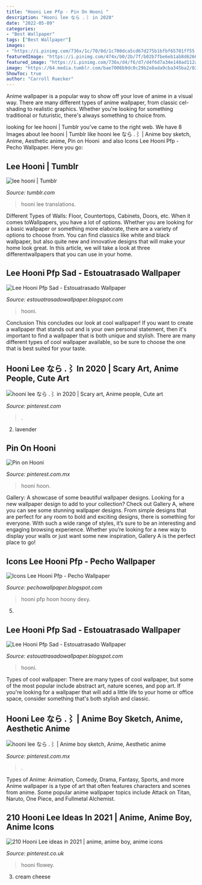 ```yaml
---
title: "Hooni Lee Pfp - Pin On Hooni ️"
description: "Hooni lee なら .⌇ in 2020"
date: "2022-05-09"
categories:
- "Best Wallpaper"
tags: ["Best Wallpaper"]
images:
- "https://i.pinimg.com/736x/1c/70/0d/1c700dca5cd67d275b1bfbf65701ff55.jpg"
featuredImage: "https://i.pinimg.com/474x/b0/2b/7f/b02b7fbe6eb1ab8d6266395cea60c88f.jpg"
featured_image: "https://i.pinimg.com/736x/d4/f6/d7/d4f6d7a34e148ad112a73ee4166295f9.jpg"
image: "https://64.media.tumblr.com/bae7006b9dc0c29b2e8ada9cba345ba2/02a0036eaa0cbd21-b6/s640x960/481b85a516ab5cac699d04ee0ffa68a1cbebfde6.jpg"
ShowToc: true
author: "Carroll Ruecker"
---
```



Anime wallpaper is a popular way to show off your love of anime in a visual way. There are many different types of anime wallpaper, from classic cel-shading to realistic graphics. Whether you're looking for something traditional or futuristic, there's always something to choice from.

	

		
looking for lee hooni | Tumblr you've came to the right web. We have 8 Images about lee hooni | Tumblr like hooni lee なら .⌇ | Anime boy sketch, Anime, Aesthetic anime, Pin on Hooni ️ and also Icons Lee Hooni Pfp - Pecho Wallpaper. Here you go:
		
    
## Lee Hooni | Tumblr

<img loading=lazy src="https://64.media.tumblr.com/bae7006b9dc0c29b2e8ada9cba345ba2/02a0036eaa0cbd21-b6/s640x960/481b85a516ab5cac699d04ee0ffa68a1cbebfde6.jpg" onerror="this.onerror=null;this.src='https://tse3.mm.bing.net/th?id=OIP.g7EFDl4x1s5t3Mi3z0TylAHaHa&amp;pid=15.1';" alt="lee hooni | Tumblr">

_Source: tumblr.com_

>hooni lee translations. 

	

Different Types of Walls: Floor, Countertops, Cabinets, Doors, etc.
When it comes toWallpapers, you have a lot of options. Whether you are looking for a basic wallpaper or something more elaborate, there are a variety of options to choose from. You can find classics like white and black wallpaper, but also quite new and innovative designs that will make your home look great. In this article, we will take a look at three differentwallpapers that you can use in your home.

    
## Lee Hooni Pfp Sad - Estouatrasado Wallpaper

<img loading=lazy src="https://wallpapercave.com/wp/wp9000680.jpg" onerror="this.onerror=null;this.src='https://tse3.mm.bing.net/th?id=OIP.zb4H-HjVggUdbvvQwPdA2wHaNK&amp;pid=15.1';" alt="Lee Hooni Pfp Sad - Estouatrasado Wallpaper">

_Source: estouatrasadowallpaper.blogspot.com_

>hooni. 

	

Conclusion
This concludes our look at cool wallpaper! If you want to create a wallpaper that stands out and is your own personal statement, then it's important to find a wallpaper that is both unique and stylish. There are many different types of cool wallpaper available, so be sure to choose the one that is best suited for your taste.

    
## Hooni Lee なら .⌇ In 2020 | Scary Art, Anime People, Cute Art

<img loading=lazy src="https://i.pinimg.com/736x/1c/70/0d/1c700dca5cd67d275b1bfbf65701ff55.jpg" onerror="this.onerror=null;this.src='https://tse4.mm.bing.net/th?id=OIP.R80tqlBfU_Hdju1KfwbPOQHaNk&amp;pid=15.1';" alt="hooni lee なら .⌇ in 2020 | Scary art, Anime people, Cute art">

_Source: pinterest.com_

>. 

	

2. lavender 

    
## Pin On Hooni ️

<img loading=lazy src="https://i.pinimg.com/736x/bb/15/56/bb1556432e5703aafb46a565c53e6e95.jpg" onerror="this.onerror=null;this.src='https://tse1.mm.bing.net/th?id=OIP.cKrYPaud79YuzUzgC1bCQQHaMZ&amp;pid=15.1';" alt="Pin on Hooni ️">

_Source: pinterest.com.mx_

>hooni hoon. 

	

Gallery: A showcase of some beautiful wallpaper designs.
Looking for a new wallpaper design to add to your collection? Check out Gallery A, where you can see some stunning wallpaper designs. From simple designs that are perfect for any room to bold and exciting designs, there is something for everyone. With such a wide range of styles, it’s sure to be an interesting and engaging browsing experience. Whether you’re looking for a new way to display your walls or just want some new inspiration, Gallery A is the perfect place to go!





	
	
    
## Icons Lee Hooni Pfp - Pecho Wallpaper

<img loading=lazy src="https://64.media.tumblr.com/e8dd142e79a6f1a0e266513062eda7ef/c1f75de4ef408d61-62/s1280x1920/5b27861fe8d956332b0a7f03ad8232b97d44ebca.jpg" onerror="this.onerror=null;this.src='https://tse1.mm.bing.net/th?id=OIP.cklp2V5cWtuCe07oHir4XAHaHa&amp;pid=15.1';" alt="Icons Lee Hooni Pfp - Pecho Wallpaper">

_Source: pechowallpaper.blogspot.com_

>hooni pfp hoon hoony dexy. 

	

5.

    
## Lee Hooni Pfp Sad - Estouatrasado Wallpaper

<img loading=lazy src="https://img.fireden.net/cm/image/1525/57/1525577833222.png" onerror="this.onerror=null;this.src='https://tse1.mm.bing.net/th?id=OIP.rDX2B3VRmXqNuWVfqImkxQHaHa&amp;pid=15.1';" alt="Lee Hooni Pfp Sad - Estouatrasado Wallpaper">

_Source: estouatrasadowallpaper.blogspot.com_

>hooni. 

	

Types of cool wallpaper:
There are many types of cool wallpaper, but some of the most popular include abstract art, nature scenes, and pop art. If you're looking for a wallpaper that will add a little life to your home or office space, consider something that's both stylish and classic.

    
## Hooni Lee なら .⌇ | Anime Boy Sketch, Anime, Aesthetic Anime

<img loading=lazy src="https://i.pinimg.com/736x/d4/f6/d7/d4f6d7a34e148ad112a73ee4166295f9.jpg" onerror="this.onerror=null;this.src='https://tse3.mm.bing.net/th?id=OIP.NUvhZdLihM-yTSOwqdSvAgAAAA&amp;pid=15.1';" alt="hooni lee なら .⌇ | Anime boy sketch, Anime, Aesthetic anime">

_Source: pinterest.com.mx_

>. 

	

Types of Anime: Animation, Comedy, Drama, Fantasy, Sports, and more
Anime wallpaper is a type of art that often features characters and scenes from anime. Some popular anime wallpaper topics include Attack on Titan, Naruto, One Piece, and Fullmetal Alchemist.

    
## 210 Hooni Lee Ideas In 2021 | Anime, Anime Boy, Anime Icons

<img loading=lazy src="https://i.pinimg.com/474x/b0/2b/7f/b02b7fbe6eb1ab8d6266395cea60c88f.jpg" onerror="this.onerror=null;this.src='https://tse4.mm.bing.net/th?id=OIP.gM0lZ7O3ARedkQdlHip-tQAAAA&amp;pid=15.1';" alt="210 Hooni Lee ideas in 2021 | anime, anime boy, anime icons">

_Source: pinterest.co.uk_

>hooni flowey. 

	

3. cream cheese 

